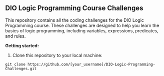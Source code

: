 ## DIO Logic Programming Course Challenges

This repository contains all the coding challenges for the DIO Logic Programming course. These challenges are designed to help you learn the basics of logic programming, including variables, expressions, predicates, and rules.


**Getting started:**

1. Clone this repository to your local machine:

```
git clone https://github.com/[your_username]/DIO-Logic-Programming-Challenges.git
```



